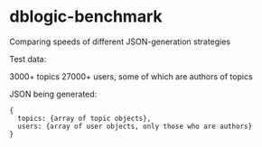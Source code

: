 dblogic-benchmark
=================

Comparing speeds of different JSON-generation strategies

Test data:

3000+ topics
27000+ users, some of which are authors of topics

JSON being generated:

```
{ 
  topics: {array of topic objects}, 
  users: {array of user objects, only those who are authors}
}
```
